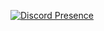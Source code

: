 [![Discord Presence](https://lanyard.cnrad.dev/api/202459988285718538)](https://discord.com/users202459988285718538)

<!---
Marsianso/Marsianso is a ✨ special ✨ repository because its `README.md` (this file) appears on your GitHub profile.
You can click the Preview link to take a look at your changes.
--->
